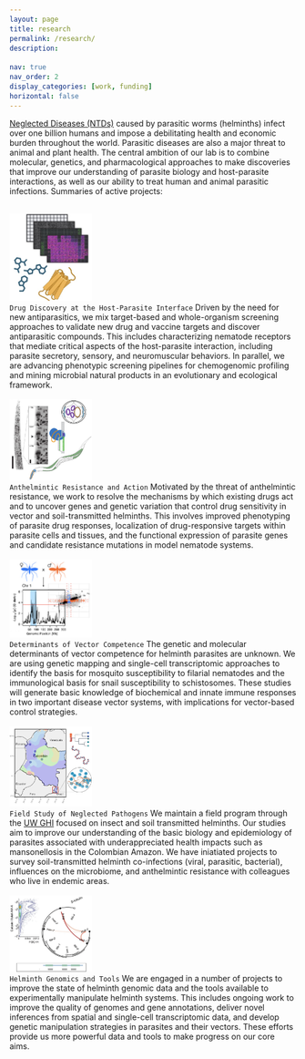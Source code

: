 ```yaml
---
layout: page
title: research
permalink: /research/
description: 

nav: true
nav_order: 2
display_categories: [work, funding]
horizontal: false
---
```


[Neglected Diseases (NTDs)](http://www.who.int/neglected_diseases/diseases/en/) caused by parasitic worms (helminths) infect over one billion humans and impose a debilitating health and economic burden throughout the world. Parasitic diseases are also a major threat to animal and plant health. The central ambition of our lab is to combine molecular, genetics, and pharmacological approaches to make discoveries that improve our understanding of parasite biology and host-parasite interactions, as well as our ability to treat human and animal parasitic infections. Summaries of active projects: 
<br>
<br>

<style>
img {
  width: 145px;
  object-fit: fill;
}
</style>

<div class="row">
    <div class="col-sm-2">
        <img class="img-fluid z-depth-1 rounded" src="../assets/img/research_icons/project_1.jpg" alt="Drugs">
    </div>
    <div class = "col-sm-10">
        <code>Drug Discovery at the Host-Parasite Interface</code> Driven by the need for new antiparasitics, we mix target-based and whole-organism screening approaches to validate new drug and vaccine targets and discover antiparasitic compounds. This includes characterizing nematode receptors that mediate critical aspects of the host-parasite interaction, including parasite secretory, sensory, and neuromuscular behaviors. In parallel, we are advancing phenotypic screening pipelines for chemogenomic profiling and mining microbial natural products in an evolutionary and ecological framework.
    </div>
</div>
<br>

<div class="row">
    <div class="col-sm-2">
        <img class="img-fluid z-depth-1 rounded" src="../assets/img/research_icons/project_2.png" alt="Resistance">
    </div>
    <div class = "col-sm-10">
        <code>Anthelmintic Resistance and Action</code> Motivated by the threat of anthelmintic resistance, we work to resolve the mechanisms by which existing drugs act and to uncover genes and genetic variation that control drug sensitivity in vector and soil-transmitted helminths. This involves improved phenotyping of parasite drug responses, localization of drug-responsive targets within parasite cells and tissues, and the functional expression of parasite genes and candidate resistance mutations in model nematode systems.
    </div>
</div>
<br>

<div class="row">
    <div class="col-sm-2">
        <img class="img-fluid z-depth-1 rounded" src="../assets/img/research_icons/project_3.jpeg" alt="Vectors">
    </div>
    <div class = "col-sm-10">
         <code>Determinants of Vector Competence</code> The genetic and molecular determinants of vector competence for helminth parasites are unknown. We are using genetic mapping and single-cell transcriptomic approaches to identify the basis for mosquito susceptibility to filarial nematodes and the immunological basis for snail susceptibility to schistosomes. These studies will generate basic knowledge of biochemical and innate immune responses in two important disease vector systems, with implications for vector-based control strategies.
    </div>
</div>
<br>

<div class="row">
    <div class="col-sm-2">
        <img class="img-fluid z-depth-1 rounded" src="../assets/img/research_icons/project_4.png" alt="Field">
    </div>
    <div class = "col-sm-10">
        <code>Field Study of Neglected Pathogens</code> We maintain a field program through the <a href="https://ghi.wisc.edu/one-health-centers-2/">UW GHI</a> focused on insect and soil transmitted helminths. Our studies aim to improve our understanding of the basic biology and epidemiology of parasites associated with underappreciated health impacts such as mansonellosis in the Colombian Amazon. We have iniatiated projects to survey soil-transmitted helminth co-infections (viral, parasitic, bacterial), influences on the microbiome, and anthelmintic resistance with colleagues who live in endemic areas.
    </div>
</div>
<br>

<div class="row">
    <div class="col-sm-2">
        <img class="img-fluid z-depth-1 rounded" src="../assets/img/research_icons/project_5.png" alt="Genomics">
    </div>
    <div class = "col-sm-10">
        <code>Helminth Genomics and Tools</code> We are engaged in a number of projects to improve the state of helminth genomic data and the tools available to experimentally manipulate helminth systems. This includes ongoing work to improve the quality of genomes and gene annotations, deliver novel inferences from spatial and single-cell transcriptomic data, and develop genetic manipulation strategies in parasites and their vectors. These efforts provide us more powerful data and tools to make progress on our core aims.
    </div>
</div>